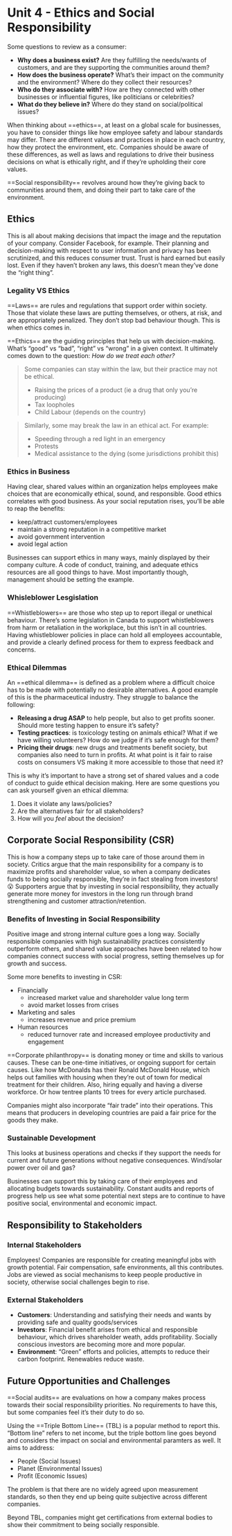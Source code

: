 # Unit 4 - Ethics and Social Responsibility

Some questions to review as a consumer:

- **Why does a business exist?** Are they fulfilling the needs/wants of customers, and are they supporting the communities around them?
- **How does the business operate?** What’s their impact on the community and the environment? Where do they collect their resources?
- **Who do they associate with?** How are they connected with other businesses or influential figures, like politicians or celebrities?
- **What do they believe in?** Where do they stand on social/political issues?

When thinking about ==ethics==, at least on a global scale for businesses, you have to consider things like how employee safety and labour standards may differ. There are different values and practices in place in each country, how they protect the environment, etc. Companies should be aware of these differences, as well as laws and regulations to drive their business decisions on what is ethically right, and if they’re upholding their core values.

==Social responsibility== revolves around how they’re giving back to communities around them, and doing their part to take care of the environment. 

## Ethics

This is all about making decisions that impact the image and the reputation of your company. Consider Facebook, for example. Their planning and decision-making with respect to user information and privacy has been scrutinized, and this reduces consumer trust. Trust is hard earned but easily lost. Even if they haven’t broken any laws, this doesn’t mean they’ve done the “right thing”.

### Legality VS Ethics

==Laws== are rules and regulations that support order within society. Those that violate these laws are putting themselves, or others, at risk, and are appropriately penalized. They don’t stop bad behaviour though. This is when ethics comes in. 

==Ethics== are the guiding principles that help us with decision-making. What’s “good” vs “bad”, “right” vs “wrong” in a given context. It ultimately comes down to the question: *How do we treat each other?*

> Some companies can stay within the law, but their practice may not be ethical.
>
> - Raising the prices of a product (ie a drug that only you’re producing)
> - Tax loopholes
> - Child Labour (depends on the country)

> Similarly, some may break the law in an ethical act. For example:
>
> - Speeding through a red light in an emergency
> - Protests
> - Medical assistance to the dying (some jurisdictions prohibit this)

### Ethics in Business

Having clear, shared values within an organization helps employees make choices that are economically ethical, sound, and responsible. Good ethics correlates with good business. As your social reputation rises, you’ll be able to reap the benefits:

- keep/attract customers/employees
- maintain a strong reputation in a competitive market
- avoid government intervention
- avoid legal action

Businesses can support ethics in many ways, mainly displayed by their company culture. A code of conduct, training, and adequate ethics resources are all good things to have. Most importantly though, management should be setting the example.

### Whisleblower Lesgislation

==Whistleblowers== are those who step up to report illegal or unethical behaviour. There’s some legislation in Canada to support whistleblowers from harm or retaliation in the workplace, but this isn’t in all countries. Having whistleblower policies in place can hold all employees accountable, and provide a clearly defined process for them to express feedback and concerns. 

### Ethical Dilemmas

An ==ethical dilemma== is defined as a problem where a difficult choice has to be made with potentially no desirable alternatives. A good example of this is the pharmaceutical industry. They struggle to balance the following:

- **Releasing a drug ASAP** to help people, but also to get profits sooner. Should more testing happen to ensure it’s safety?
- **Testing practices**: is toxicology testing on animals ethical? What if we have willing volunteers? How do we judge if it’s safe enough for them?
- **Pricing their drugs**: new drugs and treatments benefit society, but companies also need to turn in profits. At what point is it fair to raise costs on consumers VS making it more accessible to those that need it?

This is why it’s important to have a strong set of shared values and a code of conduct to guide ethical decision making. Here are some questions you can ask yourself given an ethical dilemma:

1. Does it violate any laws/policies?
2. Are the alternatives fair for all stakeholders?
3. How will you *feel* about the decision?

## Corporate Social Responsibility (CSR)

This is how a company steps up to take care of those around them in society. Critics argue that the main responsibility for a company is to maximize profits and shareholder value, so when a company dedicates funds to being socially responsible, they’re in fact stealing from investors! :open_mouth: Supporters argue that by investing in social responsibility, they actually generate more money for investors in the long run through brand strengthening and customer attraction/retention.

### Benefits of Investing in Social Responsibility

Positive image and strong internal culture goes a long way. Socially responsible companies with high sustainability practices consistently outperform others, and shared value approaches have been related to how companies connect success with social progress, setting themselves up for growth and success. 

Some more benefits to investing in CSR:

- Financially
  - increased market value and shareholder value long term
  - avoid market losses from crises
- Marketing and sales
  - increases revenue and price premium
- Human resources
  - reduced turnover rate and increased employee productivity and engagement

==Corporate philanthropy== is donating money or time and skills to various causes. These can be one-time initiatives, or ongoing support for certain causes. Like how McDonalds has their Ronald McDonald House, which helps out families with housing when they’re out of town for medical treatment for their children. Also, hiring equally and having a diverse workforce. Or how tentree plants 10 trees for every article purchased. 

Companies might also incorporate “fair trade” into their operations. This means that producers in developing countries are paid a fair price for the goods they make. 

### Sustainable Development

This looks at business operations and checks if they support the needs for current and future generations without negative consequences. Wind/solar power over oil and gas?

Businesses can support this by taking care of their employees and allocating budgets towards sustainability. Constant audits and reports of progress help us see what some potential next steps are to continue to have positive social, environmental and economic impact. 

## Responsibility to Stakeholders

### Internal Stakeholders

Employees! Companies are responsible for creating meaningful jobs with growth potential. Fair compensation, safe environments, all this contributes. Jobs are viewed as social mechanisms to keep people productive in society, otherwise social challenges begin to rise.

### External Stakeholders

- **Customers**: Understanding and satisfying their needs and wants by providing safe and quality goods/services
- **Investors**: Financial benefit arises from ethical and responsible behaviour, which drives shareholder weath, adds profitability. Socially conscious investors are becoming more and more popular.
- **Environment**: “Green” efforts and policies, attempts to reduce their carbon footprint. Renewables reduce waste.

## Future Opportunities and Challenges

==Social audits== are evaluations on how a company makes process towards their social responsibility priorities. No requirements to have this, but some companies feel it’s their duty to do so.

Using the ==Triple Bottom Line== (TBL) is a popular method to report this. “Bottom line” refers to net income, but the triple bottom line goes beyond and considers the impact on social and environmental paramters as well. It aims to address:

- People (Social Issues)
- Planet (Environmental Issues)
- Profit (Economic Issues)

The problem is that there are no widely agreed upon measurement standards, so then they end up being quite subjective across different companies. 

Beyond TBL, companies might get certifications from external bodies to show their commitment to being socially responsible. 